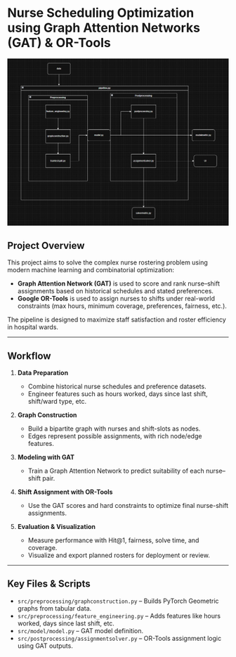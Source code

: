 # Nurse Scheduling Optimization using Graph Attention Networks (GAT) & OR-Tools

![Architecture](architecture.png)

##  Project Overview

This project aims to solve the complex nurse rostering problem using modern machine learning and combinatorial optimization:
- **Graph Attention Network (GAT)** is used to score and rank nurse–shift assignments based on historical schedules and stated preferences.
- **Google OR-Tools** is used to assign nurses to shifts under real-world constraints (max hours, minimum coverage, preferences, fairness, etc.).

The pipeline is designed to maximize staff satisfaction and roster efficiency in hospital wards.

---


## Workflow

1. **Data Preparation**  
   - Combine historical nurse schedules and preference datasets.
   - Engineer features such as hours worked, days since last shift, shift/ward type, etc.

2. **Graph Construction**  
   - Build a bipartite graph with nurses and shift-slots as nodes.
   - Edges represent possible assignments, with rich node/edge features.

3. **Modeling with GAT**  
   - Train a Graph Attention Network to predict suitability of each nurse–shift pair.

4. **Shift Assignment with OR-Tools**  
   - Use the GAT scores and hard constraints to optimize final nurse-shift assignments.

5. **Evaluation & Visualization**  
   - Measure performance with Hit@1, fairness, solve time, and coverage.
   - Visualize and export planned rosters for deployment or review.

---

## Key Files & Scripts

- `src/preprocessing/graphconstruction.py` – Builds PyTorch Geometric graphs from tabular data.
- `src/preprocessing/feature_engineering.py` – Adds features like hours worked, days since last shift, etc.
- `src/model/model.py` – GAT model definition.
- `src/postprocessing/assignmentsolver.py` – OR-Tools assignment logic using GAT outputs.

